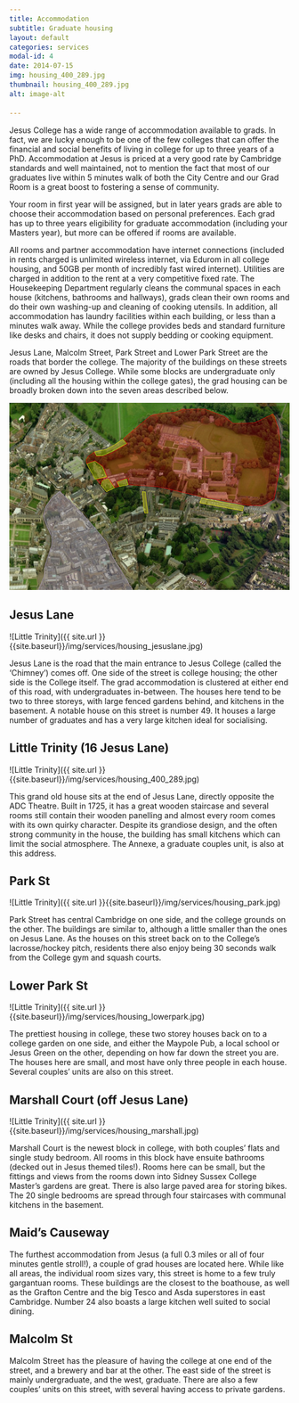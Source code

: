```yaml
---
title: Accommodation
subtitle: Graduate housing
layout: default
categories: services
modal-id: 4
date: 2014-07-15
img: housing_400_289.jpg
thumbnail: housing_400_289.jpg
alt: image-alt

---
```


Jesus College has a wide range of accommodation available to grads. In fact,
 we are lucky enough to be one of the few colleges that can offer the financial
 and social benefits of living in college for up to three years of a PhD.
 Accommodation at Jesus is priced at a very good rate by Cambridge standards
 and well maintained, not to mention the fact that most of our graduates live
 within 5 minutes walk of both the City Centre and our Grad Room is a great
 boost to fostering a sense of community.

Your room in first year will be assigned, but in later years grads are able to
 choose their accommodation based on personal preferences.  Each grad has up to
 three years eligibility for graduate accommodation (including your Masters year),
 but more can be offered if rooms are available.

All rooms and partner accommodation have internet connections (included in rents
 charged is unlimited wireless internet, via Edurom in all college housing, and
 50GB per month of incredibly fast wired internet). Utilities are charged in
 addition to the rent at a very competitive fixed rate. The Housekeeping
 Department regularly cleans the communal spaces in each house (kitchens,
   bathrooms and hallways), grads clean their own rooms and do their own
   washing-up and cleaning of cooking utensils. In addition, all accommodation
   has laundry facilities within each building, or less than a minutes walk away.
   While the college provides beds and standard furniture like desks and chairs,
   it does not supply bedding or cooking equipment.

Jesus Lane, Malcolm Street, Park Street and Lower Park Street are the roads that
 border the college. The majority of the buildings on these streets are owned by
 Jesus College. While some blocks are undergraduate only (including all the housing within
   the college gates), the grad housing can be broadly broken down into the
   seven areas described below.

<p><img alt="" src="img/services/map-for-website.png" usemap="#imap_70" width="620" border="0" /></p>
<map id="imap_70" name="imap_70">
<area title="Lower Park Street" alt="Lower Park Street" coords="184,82,262,122" shape="rect" />
<area title="Park Street" alt="Park Street" coords="168,127,214,167" shape="rect" />
<area title="Cambridge City Centre" alt="Cambridge City Centre" coords="63,212,240,413" shape="rect" />
<area title="Little Trinity" alt="Little Trinity" coords="200,169,232,199" shape="rect" />
<area title="Marshall Court" alt="Marshall Court" coords="237,165,272,188" shape="rect" />
<area title="Malcolm Street" alt="Malcolm Street" coords="287,191,312,251" shape="rect" />
<area title="Jesus Lane" alt="Jesus Lane" coords="420,211,520,243" shape="rect" />
<area title="Maid's Causeway is just to the right" alt="Maid's Causeway is just to the right" coords="556,232,618,412" shape="rect" />
<area title="Jesus College" alt="Jesus College" coords="274,11,596,187" shape="rect" /> </map>

## Jesus Lane

![Little Trinity]({{ site.url }}{{site.baseurl}}/img/services/housing_jesuslane.jpg)

Jesus Lane is the road that the main entrance to Jesus College (called the ‘Chimney’) comes off.
 One side of the street is college housing; the other side is the College itself. The grad accommodation
 is clustered at either end of this road, with undergraduates in-between. The houses here tend to be two
 to three storeys, with large fenced gardens behind, and kitchens in the basement. A notable house on this street
 is number 49. It houses a large number of graduates and has a very large kitchen ideal for socialising.

## Little Trinity (16 Jesus Lane)

![Little Trinity]({{ site.url }}{{site.baseurl}}/img/services/housing_400_289.jpg)

This grand old house sits at the end of Jesus Lane, directly opposite the ADC Theatre.
 Built in 1725, it has a great wooden staircase and several rooms still contain their wooden
 panelling and almost every room comes with its own quirky character. Despite its grandiose
 design, and the often strong community in the house, the building has small kitchens which
 can limit the social atmosphere.  The Annexe, a graduate couples unit, is also at this address.

## Park St

![Little Trinity]({{ site.url }}{{site.baseurl}}/img/services/housing_park.jpg)

Park Street has central Cambridge on one side, and the college grounds on the other.
 The buildings are similar to, although a little smaller than the ones on Jesus Lane.
 As the houses on this street back on to the College’s lacrosse/hockey pitch, residents
 there also enjoy being 30 seconds walk from the College gym and squash courts.

## Lower Park St

![Little Trinity]({{ site.url }}{{site.baseurl}}/img/services/housing_lowerpark.jpg)

The prettiest housing in college, these two storey houses back on to a college garden on one side,
 and either the Maypole Pub, a local school or Jesus Green on the other, depending on
 how far down the street you are. The houses here are small, and most have only three
 people in each house. Several couples’ units are also on this street.

## Marshall Court (off Jesus Lane)

![Little Trinity]({{ site.url }}{{site.baseurl}}/img/services/housing_marshall.jpg)

Marshall Court is the newest block in college, with both couples’ flats and single study bedroom.
 All rooms in this block have ensuite bathrooms (decked out in Jesus themed tiles!).
 Rooms here can be small, but the fittings and views from the rooms down into Sidney Sussex
 College Master’s gardens are great. There is also large paved area for storing bikes.
 The 20 single bedrooms are spread through four staircases with communal kitchens in the basement.

## Maid’s Causeway

The furthest accommodation from Jesus (a full 0.3 miles or all of four minutes gentle stroll!),
 a couple of grad houses are located here. While like all areas, the individual room sizes vary,
 this street is home to a few truly gargantuan rooms. These buildings are the closest to the
 boathouse, as well as the Grafton Centre and the big Tesco and Asda superstores in east Cambridge.
 Number 24 also boasts a large kitchen well suited to social dining.

## Malcolm St

Malcolm Street has the pleasure of having the college at one end of the street, and a brewery and
 bar at the other. The east side of the street is mainly undergraduate, and the west, graduate.
 There are also a few couples’ units on  this street, with several having access to private gardens.
